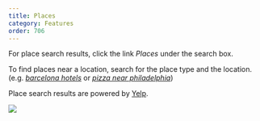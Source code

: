 ```yaml
---
title: Places
category: Features
order: 706
---
```

<p>For place search results, click the link <em>Places</em> under the search box.</p>

<p>To find places near a location, search for the place type and the location. (e.g. <a href="https://duckduckgo.com/?q=barcelona+hotels"><em>barcelona hotels</em></a> or <a href="https://duckduckgo.com/?q=pizza+near+philadelphia"><em>pizza near philadelphia</em></a>)</p>

<p>Place search results are powered by <a href="http://www.yelp.com/">Yelp</a>.</p>

<img src="../images/c8ffda0dc0f580a44f770cabc94291a0.png">